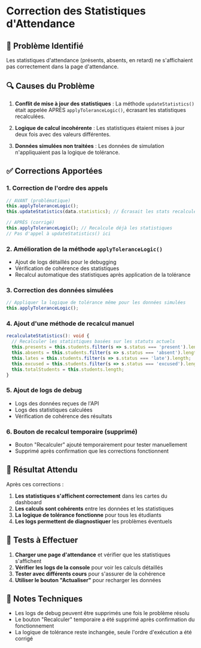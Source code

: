 # Correction des Statistiques d'Attendance

## 🐛 Problème Identifié

Les statistiques d'attendance (présents, absents, en retard) ne s'affichaient pas correctement dans la page d'attendance.

## 🔍 Causes du Problème

1. **Conflit de mise à jour des statistiques** : La méthode `updateStatistics()` était appelée APRÈS `applyToleranceLogic()`, écrasant les statistiques recalculées.

2. **Logique de calcul incohérente** : Les statistiques étaient mises à jour deux fois avec des valeurs différentes.

3. **Données simulées non traitées** : Les données de simulation n'appliquaient pas la logique de tolérance.

## ✅ Corrections Apportées

### 1. **Correction de l'ordre des appels**
```typescript
// AVANT (problématique)
this.applyToleranceLogic();
this.updateStatistics(data.statistics); // Écrasait les stats recalculées

// APRÈS (corrigé)
this.applyToleranceLogic(); // Recalcule déjà les statistiques
// Pas d'appel à updateStatistics() ici
```

### 2. **Amélioration de la méthode `applyToleranceLogic()`**
- Ajout de logs détaillés pour le debugging
- Vérification de cohérence des statistiques
- Recalcul automatique des statistiques après application de la tolérance

### 3. **Correction des données simulées**
```typescript
// Appliquer la logique de tolérance même pour les données simulées
this.applyToleranceLogic();
```

### 4. **Ajout d'une méthode de recalcul manuel**
```typescript
recalculateStatistics(): void {
  // Recalculer les statistiques basées sur les statuts actuels
  this.presents = this.students.filter(s => s.status === 'present').length;
  this.absents = this.students.filter(s => s.status === 'absent').length;
  this.lates = this.students.filter(s => s.status === 'late').length;
  this.excused = this.students.filter(s => s.status === 'excused').length;
  this.totalStudents = this.students.length;
}
```

### 5. **Ajout de logs de debug**
- Logs des données reçues de l'API
- Logs des statistiques calculées
- Vérification de cohérence des résultats

### 6. **Bouton de recalcul temporaire** (supprimé)
- Bouton "Recalculer" ajouté temporairement pour tester manuellement
- Supprimé après confirmation que les corrections fonctionnent

## 🎯 Résultat Attendu

Après ces corrections :

1. **Les statistiques s'affichent correctement** dans les cartes du dashboard
2. **Les calculs sont cohérents** entre les données et les statistiques
3. **La logique de tolérance fonctionne** pour tous les étudiants
4. **Les logs permettent de diagnostiquer** les problèmes éventuels

## 🔧 Tests à Effectuer

1. **Charger une page d'attendance** et vérifier que les statistiques s'affichent
2. **Vérifier les logs de la console** pour voir les calculs détaillés
3. **Tester avec différents cours** pour s'assurer de la cohérence
4. **Utiliser le bouton "Actualiser"** pour recharger les données

## 📝 Notes Techniques

- Les logs de debug peuvent être supprimés une fois le problème résolu
- Le bouton "Recalculer" temporaire a été supprimé après confirmation du fonctionnement
- La logique de tolérance reste inchangée, seule l'ordre d'exécution a été corrigé
